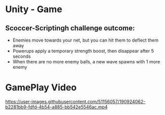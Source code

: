 # Unity - Game

## Scoccer-Scriptingh challenge outcome:

+ Enemies move towards your net, but you can hit them to deflect them away
+ Powerups apply a temporary strength boost, then disappear after 5 seconds
+ When there are no more enemy balls, a new wave spawns with 1 more enemy

# GamePlay Video

https://user-images.githubusercontent.com/51156057/190924062-b2281bb9-fdfd-4b54-a885-bb542e5546ac.mp4
